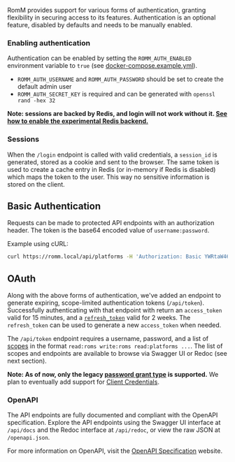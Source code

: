 RomM provides support for various forms of authentication, granting flexibility in securing access to its features. Authentication is an optional feature, disabled by defaults and needs to be manually enabled.

### Enabling authentication

Authentication can be enabled by setting the `ROMM_AUTH_ENABLED` environment variable to `true` (see [docker-compose.example.yml](https://github.com/zurdi15/romm/blob/master/examples/docker-compose.example.yml)).

- `ROMM_AUTH_USERNAME` and `ROMM_AUTH_PASSWORD` should be set to create the default admin user
- `ROMM_AUTH_SECRET_KEY` is required and can be generated with `openssl rand -hex 32`

**Note: sessions are backed by Redis, and login will not work without it. [See how to enable the experimental Redis backend.](https://github.com/zurdi15/romm/wiki/Experimental-Redis-Cache)**

### Sessions

When the `/login` endpoint is called with valid credentials, a `session_id` is generated, stored as a cookie and sent to the browser. The same token is used to create a cache entry in Redis (or in-memory if Redis is disabled) which maps the token to the user. This way no sensitive information is stored on the client.

## Basic Authentication

Requests can be made to protected API endpoints with an authorization header. The token is the base64 encoded value of `username:password`.

Example using cURL:

```bash
curl https://romm.local/api/platforms -H 'Authorization: Basic YWRtaW46aHVudGVyMg=='
```

## OAuth

Along with the above forms of authentication, we've added an endpoint to generate expiring, scope-limited authentication tokens (`/api/token`). Successfully authenticating with that endpoint with return an `access_token` valid for 15 minutes, and a [`refresh_token`](https://oauth.net/2/grant-types/refresh-token/) valid for 2 weeks. The `refresh_token` can be used to generate a new `access_token` when needed.

The `/api/token` endpoint requires a username, password, and a list of [scopes](https://oauth.net/2/scope/) in the format `read:roms write:roms read:platforms ...`. The list of scopes and endpoints are available to browse via Swagger UI or Redoc (see next section).

**Note: As of now, only the legacy [password grant type](https://oauth.net/2/grant-types/password/) is supported.** We plan to eventually add support for [Client Credentials](https://oauth.net/2/grant-types/client-credentials/).

### OpenAPI

The API endpoints are fully documented and compliant with the OpenAPI specification. Explore the API endpoints using the Swagger UI interface at `/api/docs` and the Redoc interface at `/api/redoc`, or view the raw JSON at `/openapi.json`.

For more information on OpenAPI, visit the [OpenAPI Specification](https://www.openapis.org/) website.